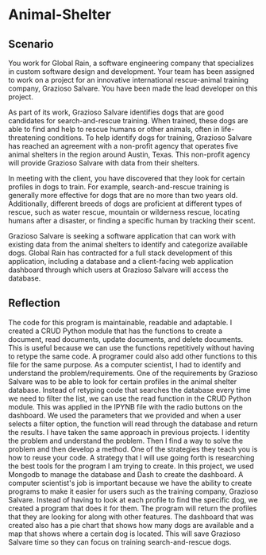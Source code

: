 # Animal-Shelter

## Scenario
You work for Global Rain, a software engineering company that specializes in custom software design and development. Your team has been assigned to work on a project for an innovative international rescue-animal training company, Grazioso Salvare. You have been made the lead developer on this project.

As part of its work, Grazioso Salvare identifies dogs that are good candidates for search-and-rescue training. When trained, these dogs are able to find and help to rescue humans or other animals, often in life-threatening conditions. To help identify dogs for training, Grazioso Salvare has reached an agreement with a non-profit agency that operates five animal shelters in the region around Austin, Texas. This non-profit agency will provide Grazioso Salvare with data from their shelters.

In meeting with the client, you have discovered that they look for certain profiles in dogs to train. For example, search-and-rescue training is generally more effective for dogs that are no more than two years old. Additionally, different breeds of dogs are proficient at different types of rescue, such as water rescue, mountain or wilderness rescue, locating humans after a disaster, or finding a specific human by tracking their scent.

Grazioso Salvare is seeking a software application that can work with existing data from the animal shelters to identify and categorize available dogs. Global Rain has contracted for a full stack development of this application, including a database and a client-facing web application dashboard through which users at Grazioso Salvare will access the database.

## Reflection
The code for this program is maintainable, readable and adaptable. I created a CRUD Python module that has the functions to create a document, read documents, update documents, and delete documents. This is useful because we can use the functions repetitively without having to retype the same code. A programer could also add other functions to this file for the same purpose. As a computer scientist, I had to identify and understand the problem/requirements. One of the requirements by Grazioso Salvare was to be able to look for certain profiles in the animal shelter database. Instead of retyping code that searches the database every time we need to filter the list, we can use the read function in the CRUD Python module. This was applied in the IPYNB file with the radio buttons on the dashboard. We used the parameters that we provided and when a user selects a filter option, the function will read through the database and return the results. I have taken the same approach in previous projects. I identity the problem and understand the problem. Then I find a way to solve the problem and then develop a method. One of the strategies they teach you is how to reuse your code. A strategy that I will use going forth is researching the best tools for the program I am trying to create. In this project, we used Mongodb to manage the database and Dash to create the dashboard. A computer scientist's job is important because we have the ability to create programs to make it easier for users such as the training company, Grazioso Salvare. Instead of having to look at each profile to find the specific dog, we created a program that does it for them. The program will return the profiles that they are looking for along with other features. The dashboard that was created also has a pie chart that shows how many dogs are available and a map that shows where a certain dog is located. This will save Grazioso Salvare time so they can focus on training search-and-rescue dogs.
